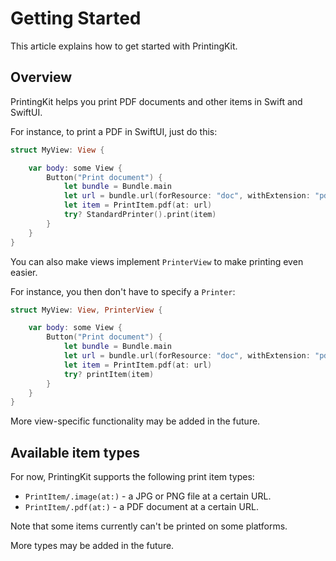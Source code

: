 # Getting Started

This article explains how to get started with PrintingKit.


## Overview

PrintingKit helps you print PDF documents and other items in Swift and SwiftUI.

For instance, to print a PDF in SwiftUI, just do this:

```swift
struct MyView: View {

    var body: some View {
        Button("Print document") {
            let bundle = Bundle.main
            let url = bundle.url(forResource: "doc", withExtension: "pdf")
            let item = PrintItem.pdf(at: url)
            try? StandardPrinter().print(item)
        }
    }
}
```

You can also make views implement ``PrinterView`` to make printing even easier.

For instance, you then don't have to specify a ``Printer``:

```swift
struct MyView: View, PrinterView {

    var body: some View {
        Button("Print document") {
            let bundle = Bundle.main
            let url = bundle.url(forResource: "doc", withExtension: "pdf")
            let item = PrintItem.pdf(at: url)
            try? printItem(item)
        }
    }
}
```

More view-specific functionality may be added in the future.


## Available item types

For now, PrintingKit supports the following print item types:

* ``PrintItem/.image(at:)`` - a JPG or PNG file at a certain URL.
* ``PrintItem/.pdf(at:)`` - a PDF document at a certain URL.

Note that some items currently can't be printed on some platforms.

More types may be added in the future.
